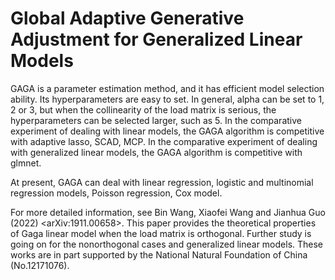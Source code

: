 # Global Adaptive Generative Adjustment for Generalized Linear Models

GAGA is a parameter estimation method, and it has efficient model selection ability. Its hyperparameters are easy to set. In general, alpha can be set to 1, 2 or 3, but when the collinearity of the load matrix is serious, the hyperparameters can be selected larger, such as 5. In the comparative experiment of dealing with linear models, the GAGA algorithm is competitive with adaptive lasso, SCAD, MCP. In the comparative experiment of dealing with generalized linear models, the GAGA algorithm is competitive with glmnet.

At present, GAGA can deal with linear regression, logistic and multinomial regression models, Poisson regression, Cox model.

For more detailed information, see Bin Wang, Xiaofei Wang and Jianhua Guo (2022) \<arXiv:1911.00658\>. This paper provides the theoretical properties of Gaga linear model when the load matrix is orthogonal. Further study is going on for the nonorthogonal cases and generalized linear models. These works are in part supported by the National Natural Foundation of China (No.12171076).
